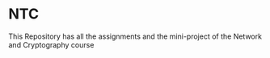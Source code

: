 # NTC
This Repository has all the assignments and the mini-project of the Network and Cryptography course
